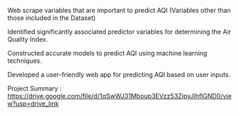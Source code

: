 Web scrape variables that are important to predict AQI (Variables other than those included in the Dataset) 

Identified significantly associated predictor variables for determining the Air Quality Index.

Constructed accurate models to predict AQI using machine learning techniques.

Developed a user-friendly  web app for predicting AQI based on user inputs.

Project Summary : https://drive.google.com/file/d/1qSwWJ31Mboup3EVzz53ZipyJlhflGND0/view?usp=drive_link
